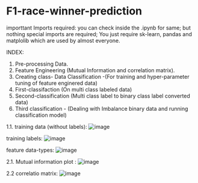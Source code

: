 # F1-race-winner-prediction
importtant Imports required:
you can check inside the .ipynb for same;
but nothing special imports are required;
You just require sk-learn, pandas and matplolib which are used by almost everyone.


INDEX:

1. Pre-processing Data.
2. Feature Engineering (Mutual Information and correlation matrix).
3. Creating class- Data Classification -(For training and hyper-parameter tuning of feature enginered data)
4. First-classifaction  (On multi class labeled data)
5. Second-classification (Multi class label to binary class  label converted data)
6. Third classification - (Dealing with Imbalance binary data and running classification model)


1.1.
training data (without labels):
![image](https://user-images.githubusercontent.com/90241581/167442334-20486e47-3dc3-48b2-b6e5-c5195ea8ba6b.png)

training labels:
![image](https://user-images.githubusercontent.com/90241581/167442630-ce5270b4-b000-454e-89ef-aed5a339c2b5.png)

feature data-types:
![image](https://user-images.githubusercontent.com/90241581/167442856-5294694f-343f-4eaf-9855-9577038b2e88.png)

2.1. 
Mutual information plot :
![image](https://user-images.githubusercontent.com/90241581/167446917-a4d42ee8-65de-40c3-8426-2c9c2d0a8466.png)



2.2 correlatio matrix:
![image](https://user-images.githubusercontent.com/90241581/167461512-ac9ebe22-c1a1-4f91-a6d7-ca9dab59dad4.png)






